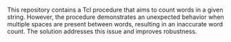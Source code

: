 This repository contains a Tcl procedure that aims to count words in a given string.  However, the procedure demonstrates an unexpected behavior when multiple spaces are present between words, resulting in an inaccurate word count. The solution addresses this issue and improves robustness.